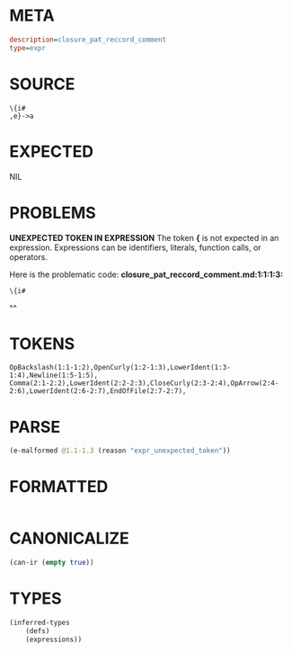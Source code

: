 # META
~~~ini
description=closure_pat_reccord_comment
type=expr
~~~
# SOURCE
~~~roc
\{i#
,e}->a
~~~
# EXPECTED
NIL
# PROBLEMS
**UNEXPECTED TOKEN IN EXPRESSION**
The token **\{** is not expected in an expression.
Expressions can be identifiers, literals, function calls, or operators.

Here is the problematic code:
**closure_pat_reccord_comment.md:1:1:1:3:**
```roc
\{i#
```
^^


# TOKENS
~~~zig
OpBackslash(1:1-1:2),OpenCurly(1:2-1:3),LowerIdent(1:3-1:4),Newline(1:5-1:5),
Comma(2:1-2:2),LowerIdent(2:2-2:3),CloseCurly(2:3-2:4),OpArrow(2:4-2:6),LowerIdent(2:6-2:7),EndOfFile(2:7-2:7),
~~~
# PARSE
~~~clojure
(e-malformed @1.1-1.3 (reason "expr_unexpected_token"))
~~~
# FORMATTED
~~~roc

~~~
# CANONICALIZE
~~~clojure
(can-ir (empty true))
~~~
# TYPES
~~~clojure
(inferred-types
	(defs)
	(expressions))
~~~
